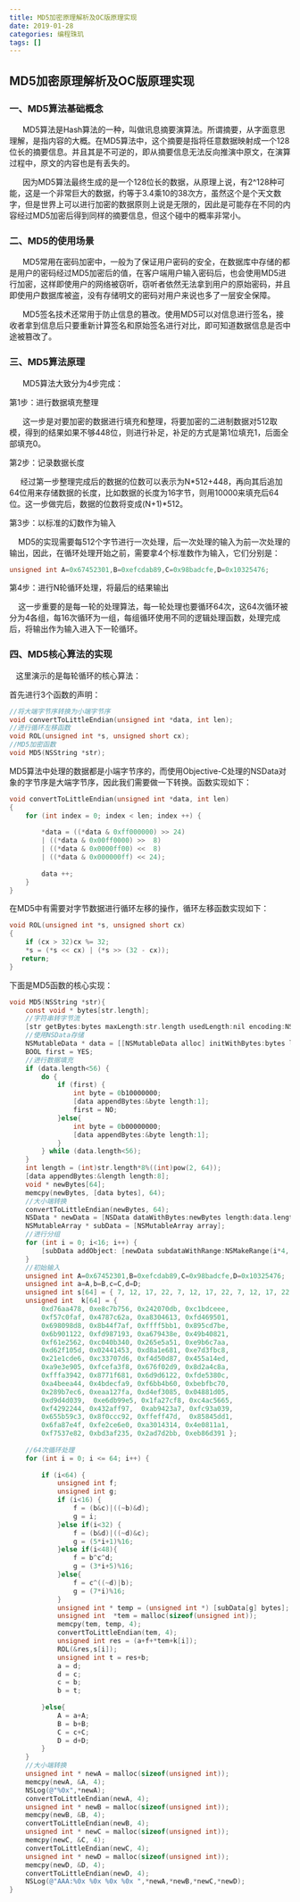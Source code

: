 ```yaml
---
title: MD5加密原理解析及OC版原理实现
date: 2019-01-28
categories: 编程珠玑
tags: []
---
```

## MD5加密原理解析及OC版原理实现

### 一、MD5算法基础概念

      MD5算法是Hash算法的一种，叫做讯息摘要演算法。所谓摘要，从字面意思理解，是指内容的大概。在MD5算法中，这个摘要是指将任意数据映射成一个128位长的摘要信息。并且其是不可逆的，即从摘要信息无法反向推演中原文，在演算过程中，原文的内容也是有丢失的。

      因为MD5算法最终生成的是一个128位长的数据，从原理上说，有2^128种可能，这是一个非常巨大的数据，约等于3.4乘10的38次方，虽然这个是个天文数字，但是世界上可以进行加密的数据原则上说是无限的，因此是可能存在不同的内容经过MD5加密后得到同样的摘要信息，但这个碰中的概率非常小。

### 二、MD5的使用场景

      MD5常用在密码加密中，一般为了保证用户密码的安全，在数据库中存储的都是用户的密码经过MD5加密后的值，在客户端用户输入密码后，也会使用MD5进行加密，这样即使用户的网络被窃听，窃听者依然无法拿到用户的原始密码，并且即使用户数据库被盗，没有存储明文的密码对用户来说也多了一层安全保障。

      MD5签名技术还常用于防止信息的篡改。使用MD5可以对信息进行签名，接收者拿到信息后只要重新计算签名和原始签名进行对比，即可知道数据信息是否中途被篡改了。

### 三、MD5算法原理

      MD5算法大致分为4步完成：

第1步：进行数据填充整理

      这一步是对要加密的数据进行填充和整理，将要加密的二进制数据对512取模，得到的结果如果不够448位，则进行补足，补足的方式是第1位填充1，后面全部填充0。

第2步：记录数据长度

     经过第一步整理完成后的数据的位数可以表示为N\*512+448，再向其后追加64位用来存储数据的长度，比如数据的长度为16字节，则用10000来填充后64位。这一步做完后，数据的位数将变成(N+1)\*512。

第3步：以标准的幻数作为输入

    MD5的实现需要每512个字节进行一次处理，后一次处理的输入为前一次处理的输出，因此，在循环处理开始之前，需要拿4个标准数作为输入，它们分别是：

```objectivec
unsigned int A=0x67452301,B=0xefcdab89,C=0x98badcfe,D=0x10325476;
```

第4步：进行N轮循环处理，将最后的结果输出

    这一步重要的是每一轮的处理算法，每一轮处理也要循环64次，这64次循环被分为4各组，每16次循环为一组，每组循环使用不同的逻辑处理函数，处理完成后，将输出作为输入进入下一轮循环。

### 四、MD5核心算法的实现

   这里演示的是每轮循环的核心算法：

首先进行3个函数的声明：

```objectivec
//将大端字节序转换为小端字节序
void convertToLittleEndian(unsigned int *data, int len);
//进行循环左移函数
void ROL(unsigned int *s, unsigned short cx);
//MD5加密函数
void MD5(NSString *str);
```

MD5算法中处理的数据都是小端字节序的，而使用Objective-C处理的NSData对象的字节序是大端字节序，因此我们需要做一下转换。函数实现如下：

```objectivec
void convertToLittleEndian(unsigned int *data, int len)
{
    for (int index = 0; index < len; index ++) {
        
        *data = ((*data & 0xff000000) >> 24)
        | ((*data & 0x00ff0000) >>  8)
        | ((*data & 0x0000ff00) <<  8)
        | ((*data & 0x000000ff) << 24);
        
        data ++;
    }
}
```

在MD5中有需要对字节数据进行循环左移的操作，循环左移函数实现如下：

```objectivec
void ROL(unsigned int *s, unsigned short cx)
{
    if (cx > 32)cx %= 32;
    *s = (*s << cx) | (*s >> (32 - cx));
   return;
}
```

下面是MD5函数的核心实现：

```objectivec
void MD5(NSString *str){
    const void * bytes[str.length];
    //字符串转字节流
    [str getBytes:bytes maxLength:str.length usedLength:nil encoding:NSUTF8StringEncoding options:NSStringEncodingConversionExternalRepresentation range:NSMakeRange(0, str.length) remainingRange:nil];
    //使用NSData存储
    NSMutableData * data = [[NSMutableData alloc] initWithBytes:bytes length:str.length];
    BOOL first = YES;
    //进行数据填充
    if (data.length<56) {
        do {
            if (first) {
                int byte = 0b10000000;
                [data appendBytes:&byte length:1];
                first = NO;
            }else{
                int byte = 0b00000000;
                [data appendBytes:&byte length:1];
            }
        } while (data.length<56);
    }
    int length = (int)str.length*8%((int)pow(2, 64));
    [data appendBytes:&length length:8];
    void * newBytes[64];
    memcpy(newBytes, [data bytes], 64);
    //大小端转换
    convertToLittleEndian(newBytes, 64);
    NSData * newData = [NSData dataWithBytes:newBytes length:data.length];
    NSMutableArray * subData = [NSMutableArray array];
    //进行分组
    for (int i = 0; i<16; i++) {
        [subData addObject: [newData subdataWithRange:NSMakeRange(i*4, 4)]];
    }
    //初始输入
    unsigned int A=0x67452301,B=0xefcdab89,C=0x98badcfe,D=0x10325476;
    unsigned int a=A,b=B,c=C,d=D;
    unsigned int s[64] = { 7, 12, 17, 22, 7, 12, 17, 22, 7, 12, 17, 22, 7, 12, 17, 22,5, 9, 14, 20, 5, 9, 14, 20, 5, 9, 14, 20, 5, 9, 14, 20, 4, 11,16, 23, 4, 11, 16, 23, 4, 11, 16, 23, 4, 11, 16, 23, 6, 10, 15,21, 6, 10, 15, 21, 6, 10, 15, 21, 6, 10, 15, 21 };
    unsigned int  k[64] = {
        0xd76aa478, 0xe8c7b756, 0x242070db, 0xc1bdceee,
        0xf57c0faf, 0x4787c62a, 0xa8304613, 0xfd469501,
        0x698098d8, 0x8b44f7af, 0xffff5bb1, 0x895cd7be,
        0x6b901122, 0xfd987193, 0xa679438e, 0x49b40821,
        0xf61e2562, 0xc040b340, 0x265e5a51, 0xe9b6c7aa,
        0xd62f105d, 0x02441453, 0xd8a1e681, 0xe7d3fbc8,
        0x21e1cde6, 0xc33707d6, 0xf4d50d87, 0x455a14ed,
        0xa9e3e905, 0xfcefa3f8, 0x676f02d9, 0x8d2a4c8a,
        0xfffa3942, 0x8771f681, 0x6d9d6122, 0xfde5380c,
        0xa4beea44, 0x4bdecfa9, 0xf6bb4b60, 0xbebfbc70,
        0x289b7ec6, 0xeaa127fa, 0xd4ef3085, 0x04881d05,
        0xd9d4d039,  0xe6db99e5, 0x1fa27cf8, 0xc4ac5665,
        0xf4292244, 0x432aff97,  0xab9423a7, 0xfc93a039,
        0x655b59c3, 0x8f0ccc92, 0xffeff47d,  0x85845dd1,
        0x6fa87e4f, 0xfe2ce6e0, 0xa3014314, 0x4e0811a1,
        0xf7537e82, 0xbd3af235, 0x2ad7d2bb, 0xeb86d391 };
    
    //64次循环处理
    for (int i = 0; i <= 64; i++) {
        
        if (i<64) {
            unsigned int f;
            unsigned int g;
            if (i<16) {   
                f = (b&c)|((~b)&d);
                g = i;
            }else if(i<32) {
                f = (b&d)|((~d)&c);
                g = (5*i+1)%16;
            }else if(i<48){
                f = b^c^d;
                g = (3*i+5)%16;
            }else{
                f = c^((~d)|b);
                g = (7*i)%16;
            }
            unsigned int * temp = (unsigned int *) [subData[g] bytes];
            unsigned int  *tem = malloc(sizeof(unsigned int));
            memcpy(tem, temp, 4);
            convertToLittleEndian(tem, 4);
            unsigned int res = (a+f+*tem+k[i]);
            ROL(&res,s[i]);
            unsigned int t = res+b;
            a = d;
            d = c;
            c = b;
            b = t;
           
        }else{
            A = a+A;
            B = b+B;
            C = c+C;
            D = d+D;
        }
    }
    //大小端转换
    unsigned int * newA = malloc(sizeof(unsigned int));
    memcpy(newA, &A, 4);
    NSLog(@"%0x",*newA);
    convertToLittleEndian(newA, 4);
    unsigned int * newB = malloc(sizeof(unsigned int));
    memcpy(newB, &B, 4);
    convertToLittleEndian(newB, 4);
    unsigned int * newC = malloc(sizeof(unsigned int));
    memcpy(newC, &C, 4);
    convertToLittleEndian(newC, 4);
    unsigned int * newD = malloc(sizeof(unsigned int));
    memcpy(newD, &D, 4);
    convertToLittleEndian(newD, 4);
    NSLog(@"AAA:%0x %0x %0x %0x ",*newA,*newB,*newC,*newD);
}
```
